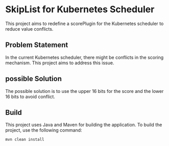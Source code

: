 # SkipList for Kubernetes Scheduler

This project aims to redefine a scorePlugin for the Kubernetes scheduler to reduce value conflicts.

## Problem Statement

In the current Kubernetes scheduler, there might be conflicts in the scoring mechanism. This project aims to address this issue.

## possible Solution

The possible solution is to use the upper 16 bits for the score and the lower 16 bits to avoid conflict.

## Build

This project uses Java and Maven for building the application. To build the project, use the following command:

```bash
mvn clean install